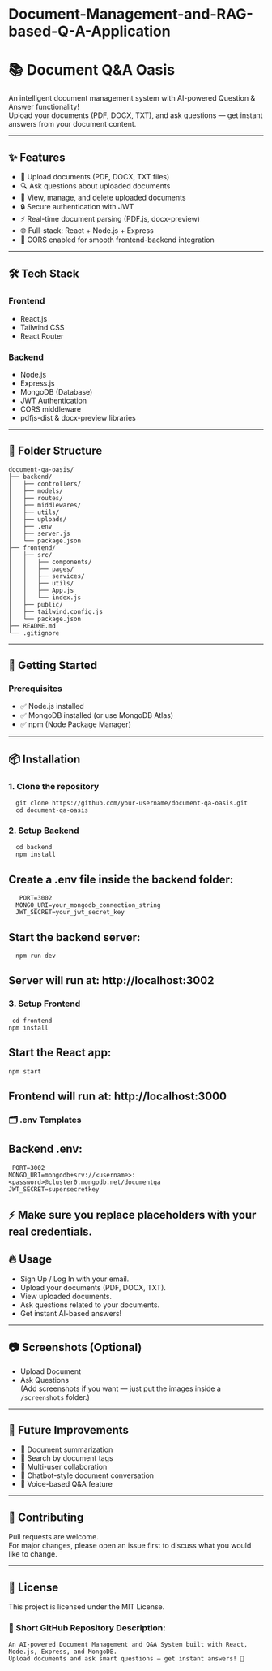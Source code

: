 # Document-Management-and-RAG-based-Q-A-Application
# 📚 Document Q&A Oasis

An intelligent document management system with AI-powered Question & Answer functionality!  
Upload your documents (PDF, DOCX, TXT), and ask questions — get instant answers from your document content.

---

## ✨ Features

- 📝 Upload documents (PDF, DOCX, TXT files)
- 🔍 Ask questions about uploaded documents
- 📂 View, manage, and delete uploaded documents
- 🔒 Secure authentication with JWT
- ⚡ Real-time document parsing (PDF.js, docx-preview)
- 🌐 Full-stack: React + Node.js + Express
- 🚀 CORS enabled for smooth frontend-backend integration

---

## 🛠️ Tech Stack

### Frontend
- React.js
- Tailwind CSS
- React Router

### Backend
- Node.js
- Express.js
- MongoDB (Database)
- JWT Authentication
- CORS middleware
- pdfjs-dist & docx-preview libraries

---

## 📂 Folder Structure

    
    document-qa-oasis/
    ├── backend/
    │   ├── controllers/
    │   ├── models/
    │   ├── routes/
    │   ├── middlewares/
    │   ├── utils/
    │   ├── uploads/
    │   ├── .env
    │   ├── server.js
    │   └── package.json
    ├── frontend/
    │   ├── src/
    │   │   ├── components/
    │   │   ├── pages/
    │   │   ├── services/
    │   │   ├── utils/
    │   │   ├── App.js
    │   │   └── index.js
    │   ├── public/
    │   ├── tailwind.config.js
    │   └── package.json
    ├── README.md
    └── .gitignore
---

## 🚀 Getting Started

### Prerequisites

- ✅ Node.js installed
- ✅ MongoDB installed (or use MongoDB Atlas)
- ✅ npm (Node Package Manager)

---
## 📦 Installation

  ### 1. Clone the repository
      
      git clone https://github.com/your-username/document-qa-oasis.git
      cd document-qa-oasis
  ### 2. Setup Backend
      
      cd backend
      npm install
  ## Create a .env file inside the backend folder:
      
       PORT=3002
      MONGO_URI=your_mongodb_connection_string
      JWT_SECRET=your_jwt_secret_key

  ## Start the backend server:
      
      npm run dev
  ## Server will run at: http://localhost:3002      
  
  ### 3. Setup Frontend
      
     cd frontend
    npm install
  ## Start the React app:
    
    npm start
  ## Frontend will run at: http://localhost:3000

### 🗂️ .env Templates
 ## Backend .env:
     
     PORT=3002
    MONGO_URI=mongodb+srv://<username>:<password>@cluster0.mongodb.net/documentqa
    JWT_SECRET=supersecretkey
## ⚡ Make sure you replace placeholders with your real credentials.
## 🔥 Usage

- Sign Up / Log In with your email.
- Upload your documents (PDF, DOCX, TXT).
- View uploaded documents.
- Ask questions related to your documents.
- Get instant AI-based answers!

---

## 📷 Screenshots (Optional)
- Upload Document
- Ask Questions  
(Add screenshots if you want — just put the images inside a `/screenshots` folder.)

---

## 🚧 Future Improvements

- 📜 Document summarization
- 🔎 Search by document tags
- 👥 Multi-user collaboration
- 🤖 Chatbot-style document conversation
- 🎤 Voice-based Q&A feature

---

## 🤝 Contributing

Pull requests are welcome.  
For major changes, please open an issue first to discuss what you would like to change.

---

## 🪪 License

This project is licensed under the MIT License.

### 🧹 Short GitHub Repository Description:
    
    An AI-powered Document Management and Q&A System built with React, Node.js, Express, and MongoDB.  
    Upload documents and ask smart questions — get instant answers! 🚀

  





